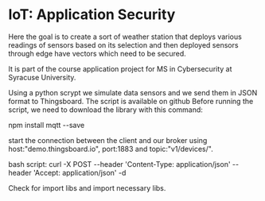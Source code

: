 # IoT: Application Security

Here the goal is to create a sort of weather station that deploys various readings of sensors based on its selection and then deployed sensors through edge have vectors which need to be secured.

It is part of the course application project for MS in Cybersecurity at Syracuse University.


Using a python scrypt we simulate data sensors and we send them in JSON format to Thingsboard. The script is available on github
Before running the script, we need to download the library with this command: 

npm install mqtt --save

start the connection between the client and our broker using host:"demo.thingsboard.io", port:1883 and topic:"v1/devices/". 

bash script: curl -X POST --header 'Content-Type: application/json' --header 'Accept: application/json' -d 

Check for import libs and import necessary libs.

